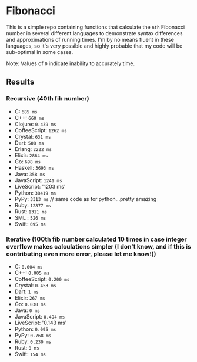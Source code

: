 # Fibonacci
This is a simple repo containing functions that calculate the `nth` Fibonacci number in several different languages to demonstrate syntax differences and approximations of running times. I'm by no means fluent in these languages, so it's very possible and highly probable that my code will be sub-optimal in some cases.

Note: Values of `0` indicate inability to accurately time.

## Results

### Recursive (40th fib number)
- C: `685 ms`
- C++: `660 ms`
- Clojure: `0.439 ms`
- CoffeeScript: `1262 ms`
- Crystal: `631 ms`
- Dart: `508 ms`
- Erlang: `2222 ms`
- Elixir: `2864 ms`
- Go: `698 ms`
- Haskell: `3693 ms`
- Java: `358 ms`
- JavaScript: `1241 ms`
- LiveScript: '1203 ms'
- Python: `38419 ms`
- PyPy: `3313 ms` // same code as for python...pretty amazing
- Ruby: `12877 ms`
- Rust: `1311 ms`
- SML : `526 ms`
- Swift: `695 ms`

### Iterative (100th fib number calculated 10 times in case integer overflow makes calculations simpler (I don't know, and if this is contributing even more error, please let me know!))
- C: `0.004 ms`
- C++: `0.005 ms`
- CoffeeScript: `0.200 ms`
- Crystal: `0.453 ms`
- Dart: `1 ms`
- Elixir: `267 ms`
- Go: `0.030 ms`
- Java: `0 ms`
- JavaScript: `0.494 ms`
- LiveScript: '0.143 ms'
- Python: `0.095 ms`
- PyPy: `0.768 ms`
- Ruby: `0.230 ms`
- Rust: `0 ms`
- Swift: `154 ms`
